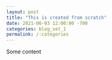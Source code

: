 ```yaml
---
layout: post
title: "This is created from scratch"
date: 2021-06-03 12:00:00 -700
categories: blog_set_1
permalink: /:categories
---
```


Some content